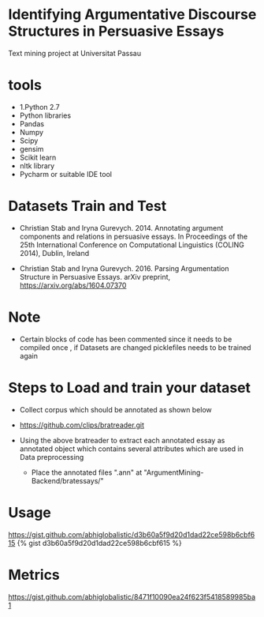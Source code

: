 # Identifying Argumentative Discourse Structures in Persuasive Essays
Text mining project at Universitat Passau

# tools
- 1.Python 2.7
- Python libraries
- Pandas
- Numpy
- Scipy
- gensim
- Scikit learn
- nltk library
- Pycharm or suitable IDE tool

# Datasets Train and Test

- Christian Stab and Iryna Gurevych. 2014. Annotating argument components and relations
   in persuasive essays. In Proceedings of the 25th International Conference on
   Computational Linguistics (COLING 2014), Dublin, Ireland

- Christian Stab and Iryna Gurevych. 2016. Parsing Argumentation Structure in
   Persuasive Essays. arXiv preprint, https://arxiv.org/abs/1604.07370

# Note
- Certain blocks of code has been commented since it needs to be compiled once , if Datasets are changed picklefiles needs to be trained again

# Steps to Load and train your dataset

- Collect corpus which should be annotated as shown below

 <script src="https://gist.github.com/abhiglobalistic/d7107236b6c40eb946b337abf86b8095.js"></script>
  
  
- https://github.com/clips/bratreader.git 


- Using the above bratreader to extract each annotated essay as annotated object
  which contains several attributes which are used in Data preprocessing
   * Place the annotated files ".ann" at "ArgumentMining-Backend/bratessays/"

# Usage 
  
   https://gist.github.com/abhiglobalistic/d3b60a5f9d20d1dad22ce598b6cbf615
   {% gist d3b60a5f9d20d1dad22ce598b6cbf615 %}
        
# Metrics
  
   https://gist.github.com/abhiglobalistic/8471f10090ea24f623f5418589985ba1
     